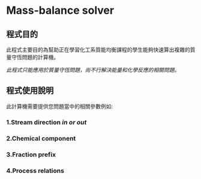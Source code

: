 # Mass-balance solver

## **程式目的**

此程式主要目的為幫助正在學習化工系質能均衡課程的學生能夠快速算出複雜的質量守恆問題的計算機。

*此程式只能應用於質量守恆問題，尚不行解決能量和化學反應的相關問題。*




## 程式使用說明
此計算機需要提供您問題當中的相關參數例如:
### 1.Stream direction *in or out*
### 2.Chemical component
### 3.Fraction prefix
### 4.Process relations
